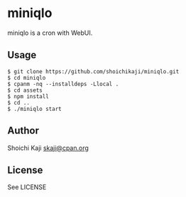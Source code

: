 # miniqlo

miniqlo is a cron with WebUI.

## Usage

```
$ git clone https://github.com/shoichikaji/miniqlo.git
$ cd miniqlo
$ cpanm -nq --installdeps -Llocal .
$ cd assets
$ npm install
$ cd ..
$ ./miniqlo start
```

## Author

Shoichi Kaji <skaji@cpan.org>

## License

See LICENSE
